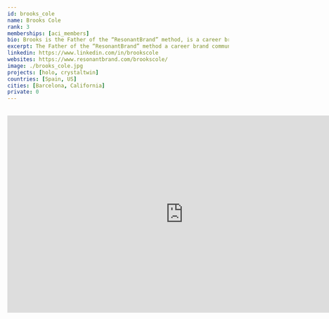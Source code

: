 ```yaml
---
id: brooks_cole
name: Brooks Cole
rank: 3
memberships: [aci_members]
bio: Brooks is the Father of the “ResonantBrand” method, is a career brand communications expert, and has been supporting magnificent women and men and their professional and personal brands for three decades, serving leaders at companies like Disney, Time Warner, General Electric, Microsoft, Hewlett-Packard, and dozens of others. He has developed brand strategies for leaders like Barbara Annis, world expert on Gender Intelligence® in organizational leadership; Victoria Hale, the inventor of the “Non-Profit Pharmaceutical company” who is bringing safe and affordable contraception to the women of the world; and Jack Canfield, author of Chicken Soup for the Soul, The Power of Focus for Women, as well as dozens of other female-focused titles, as well as the holder of The Guinness Book of World Records for SEVEN books simultaneously on the NYT best seller list. He has also collaborated with Sam Beard of Sam Beard Gift who has worked with eight US Presidents from JFK to Obama, creating jobs in low-income neighborhoods; and Carlos Santana on his philanthropy Architects of a New Dawn.He has 30 years experience in communication design and over two decades of experience in brand development and strategy, digital marketing platform architecture and execution, interactive media, media technology and production, information architecture and software development for corporate and non-profit clients.Brooks is a patented inventor in information technology (Six Patents); is able to conceive of innovative intellectual property and supervise IP strategy and patent applications.
excerpt: The Father of the “ResonantBrand” method a career brand communications expert.
linkedin: https://www.linkedin.com/in/brookscole
websites: https://www.resonantbrand.com/brookscole/
image: ./brooks_cole.jpg
projects: [holo, crystaltwin]
countries: [Spain, US]
cities: [Barcelona, California]
private: 0
---
```


<BR>

<iframe src="https://player.vimeo.com/video/412765948" width="800" height="450" frameborder="0" allow="autoplay; fullscreen" allowfullscreen></iframe>

<BR>
